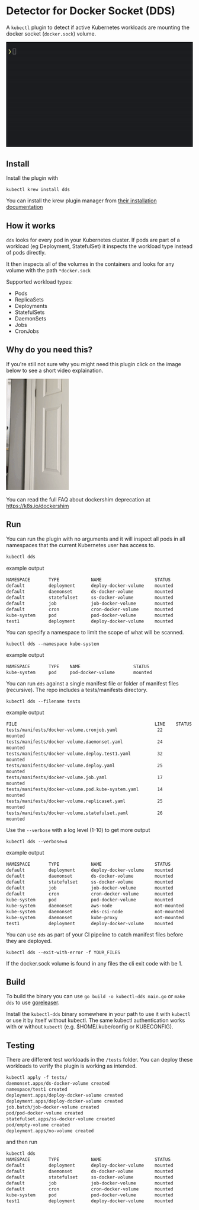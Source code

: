 # Detector for Docker Socket (DDS)

A `kubectl` plugin to detect if active Kubernetes workloads are mounting the docker socket (`docker.sock`) volume.

![a short video showing the plugin being used](img/dds-demo.gif)

## Install

Install the plugin with

```
kubectl krew install dds
```

You can install the krew plugin manager from [their installation documentation](https://krew.sigs.k8s.io/docs/user-guide/quickstart/)

## How it works

`dds` looks for every pod in your Kubernetes cluster.
If pods are part of a workload (eg Deployment, StatefulSet) it inspects the workload type instead of pods directly.

It then inspects all of the volumes in the containers and looks for any volume with the path `*docker.sock`

Supported workload types:

* Pods
* ReplicaSets
* Deployments
* StatefulSets
* DaemonSets
* Jobs
* CronJobs

## Why do you need this?

If you're still not sure why you might need this plugin click on the image below to see a short video explaination.

[![](img/dds.gif)](https://youtube.com/shorts/tc9CKLnAQgU)

You can read the full FAQ about dockershim deprecation at https://k8s.io/dockershim

## Run

You can run the plugin with no arguments and it will inspect all pods in all namespaces that the current Kubernetes user has access to.

```bash
kubectl dds
```
example output
```
NAMESPACE       TYPE            NAME                    STATUS
default         deployment      deploy-docker-volume    mounted
default         daemonset       ds-docker-volume        mounted
default         statefulset     ss-docker-volume        mounted
default         job             job-docker-volume       mounted
default         cron            cron-docker-volume      mounted
kube-system     pod             pod-docker-volume       mounted
test1           deployment      deploy-docker-volume    mounted
```

You can specify a namespace to limit the scope of what will be scanned.

```
kubectl dds --namespace kube-system
```
example output
```
NAMESPACE       TYPE    NAME                    STATUS
kube-system     pod     pod-docker-volume       mounted
```

You can run `dds` against a single manifest file or folder of manifest files (recursive).
The repo includes a tests/manifests directory.

```
kubectl dds --filename tests
```
example output
```
FILE                                                    LINE    STATUS
tests/manifests/docker-volume.cronjob.yaml               22      mounted
tests/manifests/docker-volume.daemonset.yaml             24      mounted
tests/manifests/docker-volume.deploy.test1.yaml          32      mounted
tests/manifests/docker-volume.deploy.yaml                25      mounted
tests/manifests/docker-volume.job.yaml                   17      mounted
tests/manifests/docker-volume.pod.kube-system.yaml       14      mounted
tests/manifests/docker-volume.replicaset.yaml            25      mounted
tests/manifests/docker-volume.statefulset.yaml           26      mounted
```

Use the `--verbose` with a log level (1-10) to get more output
```
kubectl dds --verbose=4
```
example output
```
NAMESPACE       TYPE            NAME                    STATUS
default         deployment      deploy-docker-volume    mounted
default         daemonset       ds-docker-volume        mounted
default         statefulset     ss-docker-volume        mounted
default         job             job-docker-volume       mounted
default         cron            cron-docker-volume      mounted
kube-system     pod             pod-docker-volume       mounted
kube-system     daemonset       aws-node                not-mounted
kube-system     daemonset       ebs-csi-node            not-mounted
kube-system     daemonset       kube-proxy              not-mounted
test1           deployment      deploy-docker-volume    mounted
```

You can use `dds` as part of your CI pipeline to catch manifest files before they are deployed.
```
kubectl dds --exit-with-error -f YOUR_FILES
```
If the docker.sock volume is found in any files the cli exit code with be 1.

## Build

To build the binary you can use `go build -o kubectl-dds main.go` or `make dds` to use [goreleaser](https://goreleaser.com/).

Install the `kubectl-dds` binary somewhere in your path to use it with `kubectl` or use it by itself without kubectl.
The same kubectl authentication works with or without `kubectl` (e.g. $HOME/.kube/config or KUBECONFIG).

## Testing

There are different test workloads in the `/tests` folder.
You can deploy these workloads to verify the plugin is working as intended.

```
kubectl apply -f tests/
daemonset.apps/ds-docker-volume created
namespace/test1 created
deployment.apps/deploy-docker-volume created
deployment.apps/deploy-docker-volume created
job.batch/job-docker-volume created
pod/pod-docker-volume created
statefulset.apps/ss-docker-volume created
pod/empty-volume created
deployment.apps/no-volume created
```

and then run

```
kubectl dds
NAMESPACE       TYPE            NAME                    STATUS
default         deployment      deploy-docker-volume    mounted
default         daemonset       ds-docker-volume        mounted
default         statefulset     ss-docker-volume        mounted
default         job             job-docker-volume       mounted
default         cron            cron-docker-volume      mounted
kube-system     pod             pod-docker-volume       mounted
test1           deployment      deploy-docker-volume    mounted
```

